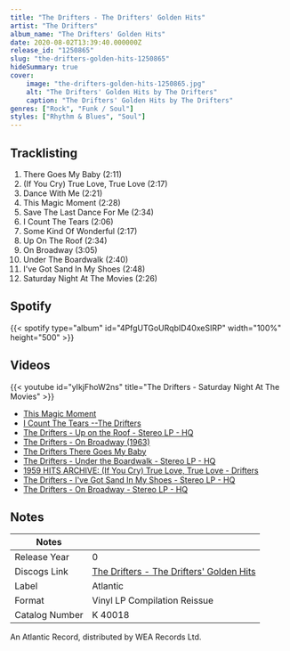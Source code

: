 ```yaml
---
title: "The Drifters - The Drifters' Golden Hits"
artist: "The Drifters"
album_name: "The Drifters' Golden Hits"
date: 2020-08-02T13:39:40.000000Z
release_id: "1250865"
slug: "the-drifters-golden-hits-1250865"
hideSummary: true
cover:
    image: "the-drifters-golden-hits-1250865.jpg"
    alt: "The Drifters' Golden Hits by The Drifters"
    caption: "The Drifters' Golden Hits by The Drifters"
genres: ["Rock", "Funk / Soul"]
styles: ["Rhythm & Blues", "Soul"]
---
```


## Tracklisting
1. There Goes My Baby (2:11)
2. (If You Cry) True Love, True Love (2:17)
3. Dance With Me (2:21)
4. This Magic Moment (2:28)
5. Save The Last Dance For Me (2:34)
6. I Count The Tears (2:06)
7. Some Kind Of Wonderful (2:17)
8. Up On The Roof (2:34)
9. On Broadway (3:05)
10. Under The Boardwalk (2:40)
11. I've Got Sand In My Shoes (2:48)
12. Saturday Night At The Movies (2:26)


## Spotify
{{< spotify type="album" id="4PfgUTGoURqbID40xeSIRP" width="100%" height="500" >}}



## Videos
{{< youtube id="yIkjFhoW2ns" title="The Drifters - Saturday Night At The Movies" >}}
- [This Magic Moment](https://www.youtube.com/watch?v=a4PPUp6XS5I)
- [I Count The Tears --The Drifters](https://www.youtube.com/watch?v=b-D4SqUDS0M)
- [The Drifters - Up on the Roof - Stereo LP - HQ](https://www.youtube.com/watch?v=K6RyTRCK-CM)
- [The Drifters - On Broadway (1963)](https://www.youtube.com/watch?v=o_djfcdMSG0)
- [The Drifters  There Goes My Baby](https://www.youtube.com/watch?v=ehFWRG5gHyI)
- [The Drifters - Under the Boardwalk - Stereo LP - HQ](https://www.youtube.com/watch?v=PAIiYJQNSnY)
- [1959 HITS ARCHIVE: (If You Cry) True Love, True Love - Drifters](https://www.youtube.com/watch?v=oRpkU1e_LYk)
- [The Drifters - I've Got Sand In My Shoes - Stereo LP - HQ](https://www.youtube.com/watch?v=dWoC8puTaoM)
- [The Drifters - On Broadway - Stereo LP - HQ](https://www.youtube.com/watch?v=KUMvG0yNPtY)

## Notes
| Notes          |             |
| ---------------| ----------- |
| Release Year   | 0 |
| Discogs Link   | [The Drifters - The Drifters' Golden Hits](https://www.discogs.com/release/1250865-The-Drifters-The-Drifters-Golden-Hits) |
| Label          | Atlantic |
| Format         | Vinyl LP Compilation Reissue |
| Catalog Number | K 40018 |

An Atlantic Record, distributed by WEA Records Ltd.
